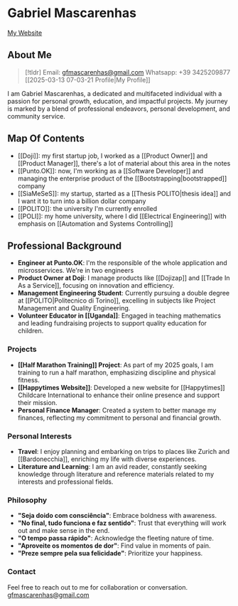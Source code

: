 # Gabriel Mascarenhas

[My Website](https://notes.euomasca.com/)

## About Me

> [!tldr]
> Email: gfmascarenhas@gmail.com
> Whatsapp: +39 3425209877
> [[2025-03-13 07-03-21 Profile|My Profile]]

I am Gabriel Mascarenhas, a dedicated and multifaceted individual with a passion for personal growth, education, and impactful projects. My journey is marked by a blend of professional endeavors, personal development, and community service.

## Map Of Contents

- [[Doji]]: my first startup job, I worked as a [[Product Owner]] and [[Product Manager]], there's a lot of material about this area in the notes
- [[Punto.OK]]: now, I'm working as a [[Software Developer]] and managing the enterprise product of the [[Bootstrapping|bootstrapped]] company
- [[SiaMeSeS]]: my startup, started as a [[Thesis POLITO|thesis idea]] and I want it to turn into a billion dollar company
- [[POLITO]]: the university I'm currently enrolled
- [[POLI]]: my home university, where I did [[Electrical Engineering]] with emphasis on [[Automation and Systems Controlling]]

## Professional Background
- **Engineer at Punto.OK**: I'm the responsible of the whole application and microsservices. We're in two engineers
- **Product Owner at Doji**: I manage products like [[Dojizap]] and [[Trade In As a Service]], focusing on innovation and efficiency.
- **Management Engineering Student**: Currently pursuing a double degree at [[POLITO|Politecnico di Torino]], excelling in subjects like Project Management and Quality Engineering.
- **Volunteer Educator in [[Uganda]]**: Engaged in teaching mathematics and leading fundraising projects to support quality education for children.

### Projects
- **[[Half Marathon Training]] Project**: As part of my 2025 goals, I am training to run a half marathon, emphasizing discipline and physical fitness.
- **[[Happytimes Website]]**: Developed a new website for [[Happytimes]] Childcare International to enhance their online presence and support their mission.
- **Personal Finance Manager**: Created a system to better manage my finances, reflecting my commitment to personal and financial growth.

### Personal Interests
- **Travel**: I enjoy planning and embarking on trips to places like Zurich and [[Bardonecchia]], enriching my life with diverse experiences.
- **Literature and Learning**: I am an avid reader, constantly seeking knowledge through literature and reference materials related to my interests and professional fields.

### Philosophy
- **"Seja doido com consciência"**: Embrace boldness with awareness.
- **"No final, tudo funciona e faz sentido"**: Trust that everything will work out and make sense in the end.
- **"O tempo passa rápido"**: Acknowledge the fleeting nature of time.
- **"Aproveite os momentos de dor"**: Find value in moments of pain.
- **"Preze sempre pela sua felicidade"**: Prioritize your happiness.

### Contact
Feel free to reach out to me for collaboration or conversation.
gfmascarenhas@gmail.com
